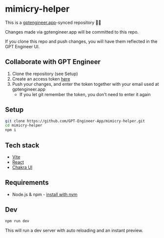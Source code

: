 # mimicry-helper


 This is a [gptengineer.app](https://gptengineer.app)-synced repository 🌟🤖

Changes made via gptengineer.app will be committed to this repo. 

If you clone this repo and push changes, you will have them reflected in the GPT Engineer UI.


## Collaborate with GPT Engineer


1. Clone the repository (see Setup)
2. Create an access token [here](https://run.gptengineer.app/profile/settings)
3. Push your changes, and enter the token together with your email used at gptengineer.app
   - If you let git remember the token, you don't need to enter it again


## Setup

```sh
git clone https://github.com/GPT-Engineer-App/mimicry-helper.git
cd mimicry-helper
npm i
```

## Tech stack

- [Vite](https://vitejs.dev/)
- [React](https://react.dev/)
- [Chakra UI](https://chakra-ui.com/)

## Requirements

- Node.js & npm - [install with nvm](https://github.com/nvm-sh/nvm#installing-and-updating)

## Dev

```sh
npm run dev
```

This will run a dev server with auto reloading and an instant preview.
